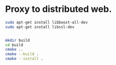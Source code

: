 Proxy to distributed web.
===========================


```bash
sudo apt-get install libboost-all-dev
sudo apt-get install libssl-dev


mkdir build
cd build
cmake ..
cmake --build .
cmake --install .
```

